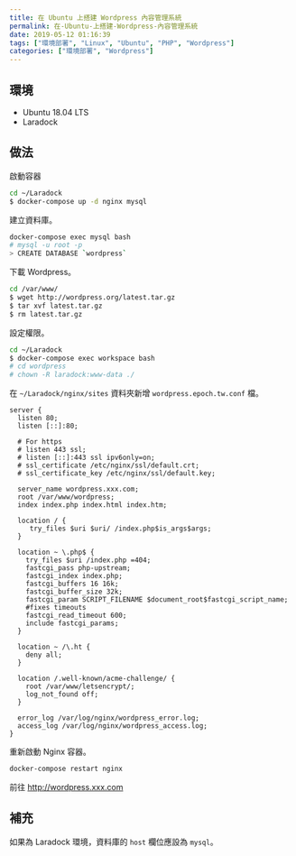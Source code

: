 ```yaml
---
title: 在 Ubuntu 上搭建 Wordpress 內容管理系統
permalink: 在-Ubuntu-上搭建-Wordpress-內容管理系統
date: 2019-05-12 01:16:39
tags: ["環境部署", "Linux", "Ubuntu", "PHP", "Wordpress"]
categories: ["環境部署", "Wordpress"]
---
```


## 環境

- Ubuntu 18.04 LTS
- Laradock

## 做法

啟動容器

```BASH
cd ~/Laradock
$ docker-compose up -d nginx mysql
```

建立資料庫。

```BASH
docker-compose exec mysql bash
# mysql -u root -p
> CREATE DATABASE `wordpress`
```

下載 Wordpress。

```BASH
cd /var/www/
$ wget http://wordpress.org/latest.tar.gz
$ tar xvf latest.tar.gz
$ rm latest.tar.gz
```

設定權限。

```BASH
cd ~/Laradock
$ docker-compose exec workspace bash
# cd wordpress
# chown -R laradock:www-data ./
```

在 `~/Laradock/nginx/sites` 資料夾新增 `wordpress.epoch.tw.conf` 檔。

```CONF
server {
  listen 80;
  listen [::]:80;

  # For https
  # listen 443 ssl;
  # listen [::]:443 ssl ipv6only=on;
  # ssl_certificate /etc/nginx/ssl/default.crt;
  # ssl_certificate_key /etc/nginx/ssl/default.key;

  server_name wordpress.xxx.com;
  root /var/www/wordpress;
  index index.php index.html index.htm;

  location / {
     try_files $uri $uri/ /index.php$is_args$args;
  }

  location ~ \.php$ {
    try_files $uri /index.php =404;
    fastcgi_pass php-upstream;
    fastcgi_index index.php;
    fastcgi_buffers 16 16k;
    fastcgi_buffer_size 32k;
    fastcgi_param SCRIPT_FILENAME $document_root$fastcgi_script_name;
    #fixes timeouts
    fastcgi_read_timeout 600;
    include fastcgi_params;
  }

  location ~ /\.ht {
    deny all;
  }

  location /.well-known/acme-challenge/ {
    root /var/www/letsencrypt/;
    log_not_found off;
  }

  error_log /var/log/nginx/wordpress_error.log;
  access_log /var/log/nginx/wordpress_access.log;
}
```

重新啟動 Nginx 容器。

```BASH
docker-compose restart nginx
```

前往 http://wordpress.xxx.com

## 補充

如果為 Laradock 環境，資料庫的 `host` 欄位應設為 `mysql`。
